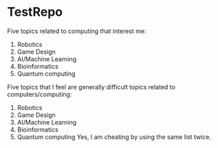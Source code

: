 # TestRepo
Five topics related to computing that interest me:
1.	Robotics
2.	Game Design
3.	AI/Machine Learning
4.	Bioinformatics
5.	Quantum computing

Five topics that I feel are generally difficult topics related to computers/computing:
1.	Robotics
2.	Game Design
3.	AI/Machine Learning
4.	Bioinformatics
5.	Quantum computing
Yes, I am cheating by using the same list twice.
